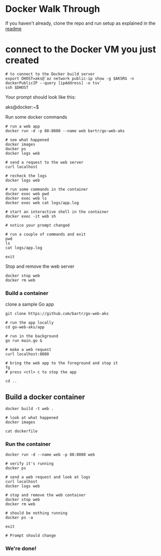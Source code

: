 # Docker Walk Through

If you haven't already, clone the repo and run setup as explained in the [readme](README.md)

# connect to the Docker VM you just created

```
# to connect to the Docker build server
export DHOST=aks@`az network public-ip show -g $AKSRG -n dockerPublicIP --query [ipAddress] -o tsv`
ssh $DHOST
```

Your prompt should look like this:

aks@docker:~$

Run some docker commands

```
# run a web app
docker run -d -p 80:8080 --name web bartr/go-web-aks

# see what happened
docker images
docker ps
docker logs web

# send a request to the web server
curl localhost

# recheck the logs
docker logs web

# run some commands in the container
docker exec web pwd
docker exec web ls
docker exec web cat logs/app.log

# start an interactive shell in the container
docker exec -it web sh

# notice your prompt changed

# run a couple of commands and exit
pwd
ls
cat logs/app.log

exit
```

Stop and remove the web server

```
docker stop web
docker rm web
```

### Build a container

clone a sample Go app

```
git clone https://github.com/bartr/go-web-aks

# run the app locally
cd go-web-aks/app

# run in the background
go run main.go &

# make a web request
curl localhost:8080

# bring the web app to the foreground and stop it
fg
# press <ctl> c to stop the app

cd ..
```

## Build a docker container

```
docker build -t web .

# look at what happened
docker images

cat dockerfile
```

### Run the container

```
docker run -d --name web -p 80:8080 web

# verify it's running
docker ps

# send a web request and look at logs
curl localhost
docker logs web

# stop and remove the web container
docker stop web
docker rm web

# should be nothing running
docker ps -a

exit

# Prompt should change
```

### We're done!
